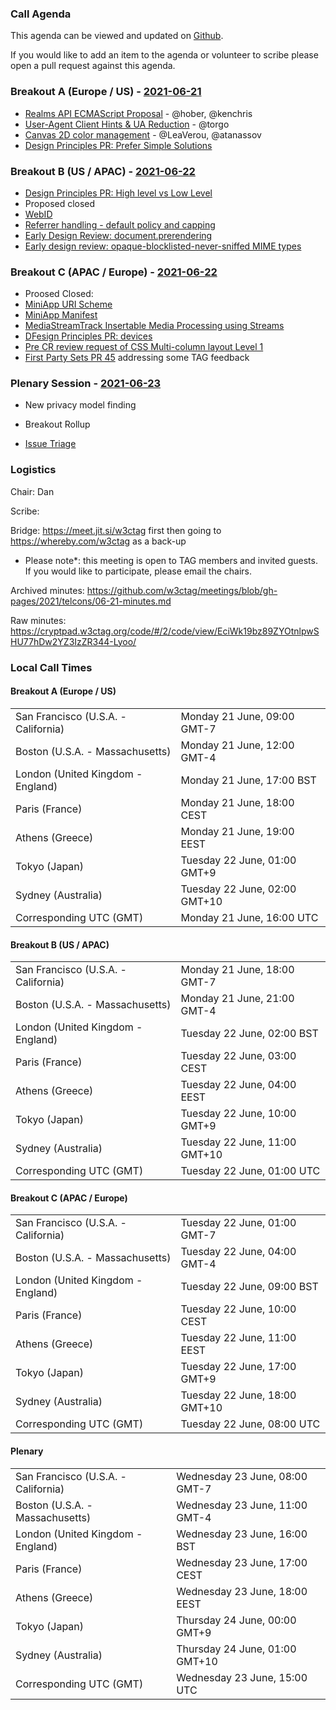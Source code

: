 ### Call Agenda

This agenda can be viewed and updated on [Github](https://github.com/w3ctag/meetings/blob/gh-pages/2021/telcons/06-21-agenda.md).

If you would like to add an item to the agenda or volunteer to scribe please open a pull request against this agenda.

### Breakout A (Europe / US) - [2021-06-21](https://www.timeanddate.com/worldclock/converter.html?iso=20210621T160000&p1=224&p2=43&p3=136&p4=195&p5=26&p6=248&p7=240)

* [Realms API ECMAScript Proposal](https://github.com/w3ctag/design-reviews/issues/542) - @hober, @kenchris
* [User-Agent Client Hints & UA Reduction](https://github.com/w3ctag/design-reviews/issues/640) - @torgo
* [Canvas 2D color management](https://github.com/w3ctag/design-reviews/issues/646) - @LeaVerou, @atanassov
* [Design Principles PR: Prefer Simple Solutions](https://github.com/w3ctag/design-principles/pull/306)

### Breakout B (US / APAC) - [2021-06-22](https://www.timeanddate.com/worldclock/converter.html?iso=20210622T010000&p1=224&p2=43&p3=136&p4=195&p5=26&p6=248&p7=240)

* [Design Principles PR: High level vs Low Level](https://github.com/w3ctag/design-principles/pull/291)
* Proposed closed
 * [WebID](https://github.com/w3ctag/design-reviews/issues/622)
 * [Referrer handling - default policy and capping](https://github.com/w3ctag/design-reviews/issues/538)
 * [Early Design Review: document.prerendering](https://github.com/w3ctag/design-reviews/issues/613)
 * [Early design review: opaque-blocklisted-never-sniffed MIME types](https://github.com/w3ctag/design-reviews/issues/618)

### Breakout C (APAC / Europe) - [2021-06-22](https://www.timeanddate.com/worldclock/converter.html?iso=20210622T080000&p1=224&p2=43&p3=136&p4=195&p5=26&p6=248&p7=240)

* Proosed Closed:
 * [MiniApp URI Scheme](https://github.com/w3ctag/design-reviews/issues/478)
 * [MiniApp Manifest](https://github.com/w3ctag/design-reviews/issues/524)
 * [MediaStreamTrack Insertable Media Processing using Streams](https://github.com/w3ctag/design-reviews/issues/603)
 * [DFesign Principles PR: devices](https://github.com/w3ctag/design-principles/pull/320)
 * [Pre CR review request of CSS Multi-column layout Level 1](https://github.com/w3ctag/design-reviews/issues/634)
* [First Party Sets PR 45](https://github.com/privacycg/first-party-sets/pull/45) addressing some TAG feedback

### Plenary Session - [2021-06-23](https://www.timeanddate.com/worldclock/converter.html?iso=20210623T150000&p1=224&p2=43&p3=136&p4=195&p5=26&p6=248&p7=240)

* New privacy model finding

* Breakout Rollup
* [Issue Triage](https://github.com/w3ctag/design-reviews/issues?q=is%3Aopen+is%3Aissue+label%3A%22Progress%3A+untriaged%22)



### Logistics

Chair: Dan

Scribe:

Bridge: https://meet.jit.si/w3ctag first then going to https://whereby.com/w3ctag as a back-up

* Please note*: this meeting is open to TAG members and invited guests. If you would like to participate, please email the chairs.

Archived minutes: https://github.com/w3ctag/meetings/blob/gh-pages/2021/telcons/06-21-minutes.md

Raw minutes: https://cryptpad.w3ctag.org/code/#/2/code/view/EciWk19bz89ZYOtnlpwSHU77hDw2YZ3IzZR344-Lyoo/


### Local Call Times

#### Breakout A (Europe / US)

<table>
<tr><td> San Francisco (U.S.A. - California) <td> Monday 21 June, 09:00 GMT-7</td></tr>
<tr><td> Boston (U.S.A. - Massachusetts) <td> Monday 21 June, 12:00 GMT-4</td></tr>
<tr><td> London (United Kingdom - England) <td> Monday 21 June, 17:00 BST</td></tr>
<tr><td> Paris (France) <td> Monday 21 June, 18:00 CEST</td></tr>
<tr><td> Athens (Greece) <td> Monday 21 June, 19:00 EEST</td></tr>
<tr><td> Tokyo (Japan) <td> Tuesday 22 June, 01:00 GMT+9</td></tr>
<tr><td> Sydney (Australia) <td> Tuesday 22 June, 02:00 GMT+10</td></tr>
<tr><td> Corresponding UTC (GMT) <td> Monday 21 June, 16:00 UTC</td></tr>
</table>

#### Breakout B (US / APAC)

<table>
<tr><td> San Francisco (U.S.A. - California) <td> Monday 21 June, 18:00 GMT-7</td></tr>
<tr><td> Boston (U.S.A. - Massachusetts) <td> Monday 21 June, 21:00 GMT-4</td></tr>
<tr><td> London (United Kingdom - England) <td> Tuesday 22 June, 02:00 BST</td></tr>
<tr><td> Paris (France) <td> Tuesday 22 June, 03:00 CEST</td></tr>
<tr><td> Athens (Greece) <td> Tuesday 22 June, 04:00 EEST</td></tr>
<tr><td> Tokyo (Japan) <td> Tuesday 22 June, 10:00 GMT+9</td></tr>
<tr><td> Sydney (Australia) <td> Tuesday 22 June, 11:00 GMT+10</td></tr>
<tr><td> Corresponding UTC (GMT) <td> Tuesday 22 June, 01:00 UTC</td></tr>
</table>

#### Breakout C (APAC / Europe)

<table>
<tr><td> San Francisco (U.S.A. - California) <td> Tuesday 22 June, 01:00 GMT-7</td></tr>
<tr><td> Boston (U.S.A. - Massachusetts) <td> Tuesday 22 June, 04:00 GMT-4</td></tr>
<tr><td> London (United Kingdom - England) <td> Tuesday 22 June, 09:00 BST</td></tr>
<tr><td> Paris (France) <td> Tuesday 22 June, 10:00 CEST</td></tr>
<tr><td> Athens (Greece) <td> Tuesday 22 June, 11:00 EEST</td></tr>
<tr><td> Tokyo (Japan) <td> Tuesday 22 June, 17:00 GMT+9</td></tr>
<tr><td> Sydney (Australia) <td> Tuesday 22 June, 18:00 GMT+10</td></tr>
<tr><td> Corresponding UTC (GMT) <td> Tuesday 22 June, 08:00 UTC</td></tr>
</table>

#### Plenary

<table>
<tr><td> San Francisco (U.S.A. - California) <td> Wednesday 23 June, 08:00 GMT-7</td></tr>
<tr><td> Boston (U.S.A. - Massachusetts) <td> Wednesday 23 June, 11:00 GMT-4</td></tr>
<tr><td> London (United Kingdom - England) <td> Wednesday 23 June, 16:00 BST</td></tr>
<tr><td> Paris (France) <td> Wednesday 23 June, 17:00 CEST</td></tr>
<tr><td> Athens (Greece) <td> Wednesday 23 June, 18:00 EEST</td></tr>
<tr><td> Tokyo (Japan) <td> Thursday 24 June, 00:00 GMT+9</td></tr>
<tr><td> Sydney (Australia) <td> Thursday 24 June, 01:00 GMT+10</td></tr>
<tr><td> Corresponding UTC (GMT) <td> Wednesday 23 June, 15:00 UTC</td></tr>
</table>
